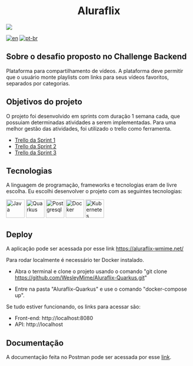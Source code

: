 <h1 align="center"> Aluraflix </h1>

![](https://user-images.githubusercontent.com/55067868/203868802-f2b30f31-420b-462f-9e95-e84653acc53b.png#vitrinedev)

[![en](https://img.shields.io/badge/lang-en-red.svg)](https://github.com/WesleyMime/Aluraflix-Quarkus/blob/main/README.md)
[![pt-br](https://img.shields.io/badge/lang-pt--br-g.svg)](https://github.com/WesleyMime/Aluraflix-Quarkus/blob/main/README.pt-br.md)

## Sobre o desafio proposto no Challenge Backend

Plataforma para compartilhamento de vídeos. A plataforma deve permitir que o usuário monte playlists com links para seus vídeos favoritos, separados por categorias.

## Objetivos do projeto

O projeto foi desenvolvido em sprints com duração 1 semana cada, que possuiam determinadas atividades a serem implementadas. Para uma melhor gestão das atividades, foi utilizado o trello como ferramenta.

- [Trello da Sprint 1](https://trello.com/b/Mj5x6lMZ/alura-challenge-backend-semana-1)
- [Trello da Sprint 2](https://trello.com/b/5DavhAH7/alura-challenge-backend-semana-2)
- [Trello da Sprint 3](https://trello.com/b/STIogyU7/alura-challenge-backend-semana-3)

## Tecnologias

A linguagem de programação, frameworks e tecnologias eram de livre escolha. Eu escolhi desenvolver o projeto com as seguintes tecnologias:

<img alt="Java" src="https://cdn.jsdelivr.net/gh/devicons/devicon/icons/java/java-original-wordmark.svg" width="50" height="50" /> <img alt="Quarkus" src="https://design.jboss.org/quarkus/logo/final/SVG/quarkus_icon_rgb_default.svg" width="50" height="50" /> <img alt="Postgresql" src="https://cdn.jsdelivr.net/gh/devicons/devicon/icons/postgresql/postgresql-original-wordmark.svg" width="50" height="50" /> <img alt="Docker" src="https://cdn.jsdelivr.net/gh/devicons/devicon/icons/docker/docker-plain-wordmark.svg" width="50" height="50" /> <img alt="Kubernetes" src="https://cdn.jsdelivr.net/gh/devicons/devicon/icons/kubernetes/kubernetes-plain-wordmark.svg" width="50" height="50" />

## Deploy


A aplicação pode ser acessada por esse link https://aluraflix-wmime.net/

Para rodar localmente é necessário ter Docker instalado.

- Abra o terminal e clone o projeto usando o comando "git clone https://github.com/WesleyMime/Aluraflix-Quarkus.git"

- Entre na pasta "Aluraflix-Quarkus" e use o comando "docker-compose up".

Se tudo estiver funcionando, os links para acessar são:
- Front-end: http://localhost:8080
- API: http://localhost

## Documentação

A documentação feita no Postman pode ser acessada por esse [link](https://documenter.getpostman.com/view/19203694/2s8ZDSc5f2).
